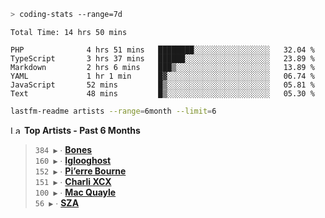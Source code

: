 ```zsh
> coding-stats --range=7d
```

<!--START_SECTION:waka-->

```text
Total Time: 14 hrs 50 mins

PHP              4 hrs 51 mins   ████████░░░░░░░░░░░░░░░░░   32.04 %
TypeScript       3 hrs 37 mins   ██████░░░░░░░░░░░░░░░░░░░   23.89 %
Markdown         2 hrs 6 mins    ███▒░░░░░░░░░░░░░░░░░░░░░   13.89 %
YAML             1 hr 1 min      █▓░░░░░░░░░░░░░░░░░░░░░░░   06.74 %
JavaScript       52 mins         █▒░░░░░░░░░░░░░░░░░░░░░░░   05.81 %
Text             48 mins         █▒░░░░░░░░░░░░░░░░░░░░░░░   05.30 %
```

<!--END_SECTION:waka-->

```zsh
lastfm-readme artists --range=6month --limit=6
```

<!--START_LASTFM_ARTISTS:{"period": "6month", "rows": 6}-->
<a href="https://last.fm" target="_blank"><img src="https://user-images.githubusercontent.com/17434202/215290617-e793598d-d7c9-428f-9975-156db1ba89cc.svg" alt="Last.fm Logo" width="18" height="13"/></a> **Top Artists - Past 6 Months**

> `384 ▶️` ∙ **[Bones](https://www.last.fm/music/Bones)**<br/>
> `160 ▶️` ∙ **[Iglooghost](https://www.last.fm/music/Iglooghost)**<br/>
> `152 ▶️` ∙ **[Pi’erre Bourne](https://www.last.fm/music/Pi%E2%80%99erre+Bourne)**<br/>
> `151 ▶️` ∙ **[Charli XCX](https://www.last.fm/music/Charli+XCX)**<br/>
> `100 ▶️` ∙ **[Mac Quayle](https://www.last.fm/music/Mac+Quayle)**<br/>
> `56 ▶️` ∙ **[SZA](https://www.last.fm/music/SZA)**<br/>
<!--END_LASTFM_ARTISTS-->
